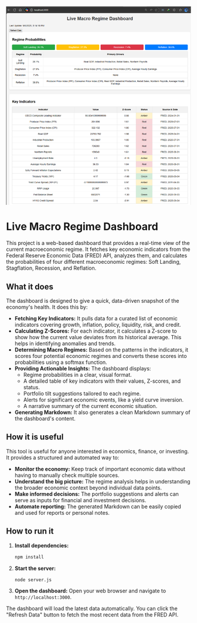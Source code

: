 ![alt text](image.png)


# Live Macro Regime Dashboard

This project is a web-based dashboard that provides a real-time view of the current macroeconomic regime. It fetches key economic indicators from the Federal Reserve Economic Data (FRED) API, analyzes them, and calculates the probabilities of four different macroeconomic regimes: Soft Landing, Stagflation, Recession, and Reflation.

## What it does

The dashboard is designed to give a quick, data-driven snapshot of the economy's health. It does this by:

- **Fetching Key Indicators:** It pulls data for a curated list of economic indicators covering growth, inflation, policy, liquidity, risk, and credit.
- **Calculating Z-Scores:** For each indicator, it calculates a Z-score to show how the current value deviates from its historical average. This helps in identifying anomalies and trends.
- **Determining Macro Regimes:** Based on the patterns in the indicators, it scores four potential economic regimes and converts these scores into probabilities using a softmax function.
- **Providing Actionable Insights:** The dashboard displays:
    - Regime probabilities in a clear, visual format.
    - A detailed table of key indicators with their values, Z-scores, and status.
    - Portfolio tilt suggestions tailored to each regime.
    - Alerts for significant economic events, like a yield curve inversion.
    - A narrative summary of the current economic situation.
- **Generating Markdown:** It also generates a clean Markdown summary of the dashboard's content.

## How it is useful

This tool is useful for anyone interested in economics, finance, or investing. It provides a structured and automated way to:

- **Monitor the economy:** Keep track of important economic data without having to manually check multiple sources.
- **Understand the big picture:** The regime analysis helps in understanding the broader economic context beyond individual data points.
- **Make informed decisions:** The portfolio suggestions and alerts can serve as inputs for financial and investment decisions.
- **Automate reporting:** The generated Markdown can be easily copied and used for reports or personal notes.

## How to run it

1.  **Install dependencies:**
    ```bash
    npm install
    ```
2.  **Start the server:**
    ```bash
    node server.js
    ```
3.  **Open the dashboard:**
    Open your web browser and navigate to `http://localhost:3000`.

The dashboard will load the latest data automatically. You can click the "Refresh Data" button to fetch the most recent data from the FRED API.
